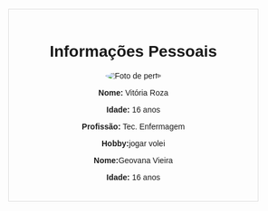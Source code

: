 <!DOCTYPE html>
<html lang="pt-BR">
<head>
    <meta charset="UTF-8">
    <meta name="viewport" content="width=device-width, initial-scale=1.0">
    <title>Informações Pessoais</title>
    <style>
        body {
            font-family: Arial, sans-serif;
            margin: 20px;
        }
        .profile {
            border: 1px solid #ddd;
            padding: 20px;
            max-width: 400px;
            margin: 0 auto;
            text-align: center;
        }
        .profile img {
            border-radius: 50%;
            max-width: 150px;
        }
    </style>
</head>
<body>
    <div class="profile">
        <h1>Informações Pessoais</h1>
        <img src=![calango](https://github.com/user-attachments/assets/bdcd5e71-61e3-4663-a321-5cdcd1f07584) alt="Foto de perfil">
        <p><strong>Nome:</strong> Vitória Roza</p>
        <p><strong>Idade:</strong> 16 anos</p>
        <p><strong>Profissão:</strong> Tec. Enfermagem</p>
        <p><strong>Hobby:</strong>jogar volei</p>
        <p><strong>Nome:</strong>Geovana Vieira</p>
        <p><strong>Idade:</strong> 16 anos</p>
    </div>
</body>
</html>
